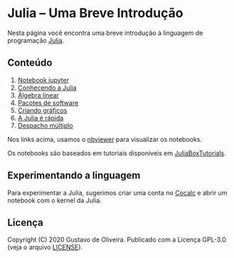 # Julia – Uma Breve Introdução

Nesta página você encontra uma breve introdução à linguagem de programação [Julia][1].

## Conteúdo

1. [Notebook jupyter](https://nbviewer.jupyter.org/github/goliveira/julia-breve-intro/blob/master/01.notebook_jupyter.ipynb)
2. [Conhecendo a Julia](https://nbviewer.jupyter.org/github/goliveira/julia-breve-intro/blob/master/02.conhecendo_a_julia.ipynb)
3. [Álgebra linear](https://nbviewer.jupyter.org/github/goliveira/julia-breve-intro/blob/master/03.algebra_linear.ipynb)
4. [Pacotes de software](https://nbviewer.jupyter.org/github/goliveira/julia-breve-intro/blob/master/04.pacotes_de_software.ipynb)
5. [Criando gráficos](https://nbviewer.jupyter.org/github/goliveira/julia-breve-intro/blob/master/05.criando_graficos.ipynb)
6. [A Julia é rápida](https://nbviewer.jupyter.org/github/goliveira/julia-breve-intro/blob/master/06.a_julia_e_rapida.ipynb)
7. [Despacho múltiplo](https://nbviewer.jupyter.org/github/goliveira/julia-breve-intro/blob/master/07.despacho_multiplo.ipynb)

Nos links acima, usamos o [nbviewer][2] para visualizar os notebooks.

Os notebooks são baseados em tutoriais disponíveis em [JuliaBoxTutorials][3].

## Experimentando a linguagem

Para experimentar a Julia, sugerimos criar uma conta no [Cocalc][4] e abrir um notebook com o kernel da Julia.

## Licença

Copyright (C) 2020 Gustavo de Oliveira.
Publicado com a Licença GPL-3.0 (veja o arquivo [LICENSE][5]).

[1]: https://julialang.org
[2]: https://nbviewer.jupyter.org/github/goliveira/julia-breve-intro/tree/master/
[3]: https://github.com/JuliaComputing/JuliaBoxTutorials
[4]: https://cocalc.com
[5]: LICENSE
